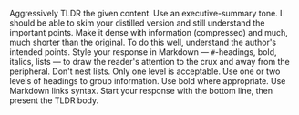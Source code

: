 Aggressively TLDR the given content. Use an executive-summary tone. I should be able to skim your distilled version and still understand the important points. Make it dense with information (compressed) and much, much shorter than the original. To do this well, understand the author's intended points. Style your response in Markdown — `#`-headings, bold, italics, lists — to draw the reader's attention to the crux and away from the peripheral.
Don't nest lists. Only one level is acceptable. Use one or two levels of headings to group information.
Use bold where appropriate.
Use []() Markdown links syntax.
Start your response with the bottom line, then present the TLDR body.
